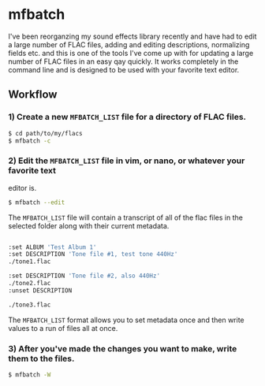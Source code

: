 # mfbatch

I've been reorganzing my sound effects library recently and have had to edit a 
large number of FLAC files, adding and editing descriptions, normalizing 
fields etc. and this is one of the tools I've come up with for updating a large
number of FLAC files in an easy qay quickly. It works completely in the command
line and is designed to be used with your favorite text editor.

## Workflow

### 1) Create a new `MFBATCH_LIST` file for a directory of FLAC files.

```sh 
$ cd path/to/my/flacs 
$ mfbatch -c 
```

### 2) Edit the `MFBATCH_LIST` file in vim, or nano, or whatever your favorite text
editor is.

```sh 
$ mfbatch --edit
```

The `MFBATCH_LIST` file will contain a transcript of all of the flac files 
in the selected folder along with their current metadata.

```sh 

:set ALBUM 'Test Album 1'
:set DESCRIPTION 'Tone file #1, test tone 440Hz'
./tone1.flac

:set DESCRIPTION 'Tone file #2, also 440Hz'
./tone2.flac
:unset DESCRIPTION

./tone3.flac
```

The `MFBATCH_LIST` format allows you to set metadata once and then write values
to a run of files all at once.

### 3) After you've made the changes you want to make, write them to the files.

```sh 
$ mfbatch -W
```
